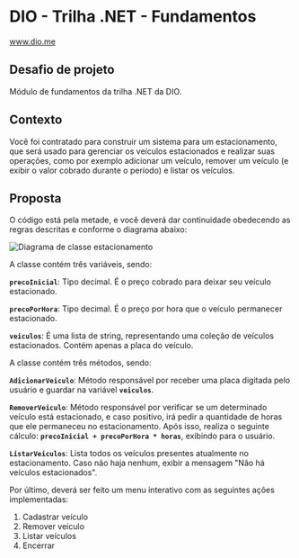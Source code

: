 # DIO - Trilha .NET - Fundamentos
www.dio.me

## Desafio de projeto
Módulo de fundamentos da trilha .NET da DIO.

## Contexto
Você foi contratado para construir um sistema para um estacionamento, que será usado para gerenciar os veículos estacionados e realizar suas operações, como por exemplo adicionar um veículo, remover um veículo (e exibir o valor cobrado durante o período) e listar os veículos.

## Proposta
O código está pela metade, e você deverá dar continuidade obedecendo as regras descritas e conforme o diagrama abaixo:

![Diagrama de classe estacionamento](diagrama_classe_estacionamento.png)

A classe contém três variáveis, sendo:

**`precoInicial`**: Tipo decimal. É o preço cobrado para deixar seu veículo estacionado.

**`precoPorHora`**: Tipo decimal. É o preço por hora que o veículo permanecer estacionado.

**`veiculos`**: É uma lista de string, representando uma coleção de veículos estacionados. Contém apenas a placa do veículo.

A classe contém três métodos, sendo:

**`AdicionarVeiculo`**: Método responsável por receber uma placa digitada pelo usuário e guardar na variável **`veiculos`**.

**`RemoverVeiculo`**: Método responsável por verificar se um determinado veículo está estacionado, e caso positivo, irá pedir a quantidade de horas que ele permaneceu no estacionamento. Após isso, realiza o seguinte cálculo: **`precoInicial + precoPorHora * horas`**, exibindo para o usuário.

**`ListarVeiculos`**: Lista todos os veículos presentes atualmente no estacionamento. Caso não haja nenhum, exibir a mensagem "Não há veículos estacionados".

Por último, deverá ser feito um menu interativo com as seguintes ações implementadas:
1. Cadastrar veículo
2. Remover veículo
3. Listar veículos
4. Encerrar
